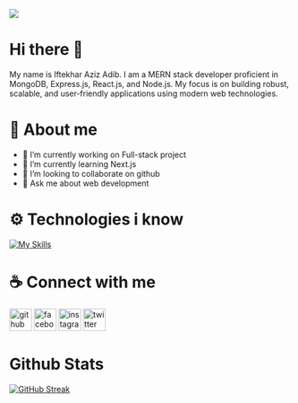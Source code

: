 ![](https://i.ibb.co.com/GkhH9wK/Iftekhar-Aziz-Adib.png)


# Hi there 👋


My name is Iftekhar Aziz Adib.
I am a MERN stack developer proficient in MongoDB, Express.js, React.js, and Node.js. My focus is on building robust, scalable, and user-friendly applications using modern web technologies.



# 🚀 About me



- 🔭 I’m currently working on Full-stack project 
- 🌱 I’m currently learning Next.js 
- 👯 I’m looking to collaborate on github 
- 💬 Ask me about web development




# ⚙️ Technologies i know


[![My Skills](https://skillicons.dev/icons?i=js,html,css,js,tailwind,react,firebase,nextjs,mongodb,figma,express,bootstrap,nodejs)](https://skillicons.dev)




# ☕ Connect with me


[<img src='https://cdn.jsdelivr.net/npm/simple-icons@3.0.1/icons/github.svg' alt='github' height='40'>](https://github.com/Adib227)  [<img src='https://cdn.jsdelivr.net/npm/simple-icons@3.0.1/icons/facebook.svg' alt='facebook' height='40'>](https://www.facebook.com/Adib.227)  [<img src='https://cdn.jsdelivr.net/npm/simple-icons@3.0.1/icons/instagram.svg' alt='instagram' height='40'>](https://www.instagram.com/adib.227/)  [<img src='https://cdn.jsdelivr.net/npm/simple-icons@3.0.1/icons/twitter.svg' alt='twitter' height='40'>](https://twitter.com/AdibIftekhar1)  




#  Github Stats


[![GitHub Streak](https://streak-stats.demolab.com?user=Adib227&theme=dark&hide_border=true)](https://git.io/streak-stats)






